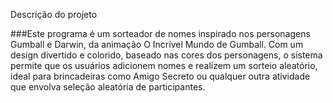 Descrição do projeto

###Este programa é um sorteador de nomes inspirado nos personagens Gumball e Darwin, da animação O Incrível Mundo de Gumball. Com um design divertido e colorido, baseado nas cores dos personagens, o sistema permite que os usuários adicionem nomes e realizem um sorteio aleatório, ideal para brincadeiras como Amigo Secreto ou qualquer outra atividade que envolva seleção aleatória de participantes.
